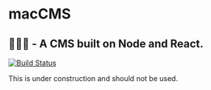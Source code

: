 # macCMS

## 🚧🚧🚧 - A CMS built on Node and React.

[![Build Status](https://travis-ci.com/erwstout/macCMS.svg?branch=master)](https://travis-ci.com/erwstout/macCMS)

This is under construction and should not be used.

